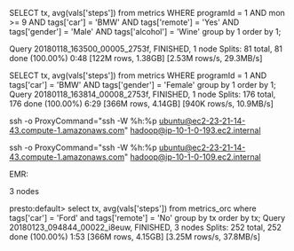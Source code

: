 SELECT tx, avg(vals['steps']) from metrics WHERE programId = 1 AND mon >= 9 AND tags['car'] = 'BMW' AND tags['remote'] = 'Yes' AND tags['gender'] = 'Male' AND tags['alcohol'] = 'Wine' group by 1 order by 1;

Query 20180118_163500_00005_2753f, FINISHED, 1 node
Splits: 81 total, 81 done (100.00%)
0:48 [122M rows, 1.38GB] [2.53M rows/s, 29.3MB/s]

SELECT tx, avg(vals['steps']) from metrics WHERE programId = 1 AND tags['car'] = 'BMW' AND tags['gender'] = 'Female' group by 1 order by 1;
Query 20180118_163814_00008_2753f, FINISHED, 1 node
Splits: 176 total, 176 done (100.00%)
6:29 [366M rows, 4.14GB] [940K rows/s, 10.9MB/s]



ssh -o ProxyCommand="ssh -W %h:%p ubuntu@ec2-23-21-14-43.compute-1.amazonaws.com" hadoop@ip-10-1-0-193.ec2.internal

ssh -o ProxyCommand="ssh -W %h:%p ubuntu@ec2-23-21-14-43.compute-1.amazonaws.com" hadoop@ip-10-1-0-109.ec2.internal


EMR:

3 nodes

presto:default> select tx, avg(vals['steps']) from metrics_orc where tags['car'] = 'Ford' and tags['remote'] = 'No' group by tx order by tx;
Query 20180123_094844_00022_i8euw, FINISHED, 3 nodes
Splits: 252 total, 252 done (100.00%)
1:53 [366M rows, 4.15GB] [3.25M rows/s, 37.8MB/s]
